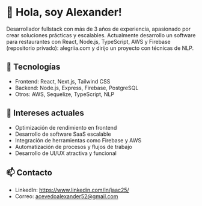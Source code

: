 # 👋 Hola, soy Alexander!
Desarrollador fullstack con más de 3 años de experiencia, apasionado por crear soluciones prácticas y escalables. Actualmente desarrollo un software para restaurantes con React, Node.js, TypeScript, AWS y Firebase (repositorio privado): alegriia.com y dirijo un proyecto con técnicas de NLP.

## 🚀 Tecnologías
- Frontend: React, Next.js, Tailwind CSS
- Backend: Node.js, Express, Firebase, PostgreSQL
- Otros: AWS, Sequelize, TypeScript, NLP

## 🧠 Intereses actuales
- Optimización de rendimiento en frontend
- Desarrollo de software SaaS escalable
- Integración de herramientas como Firebase y AWS
- Automatización de procesos y flujos de trabajo
- Desarrollo de UI/UX atractiva y funcional

## 📫 Contacto
- LinkedIn: https://www.linkedin.com/in/jaac25/
- Correo: acevedoalexander52@gmail.com

